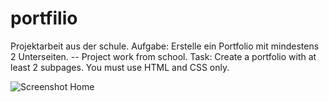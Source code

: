 # portfilio
Projektarbeit aus der schule. Aufgabe: Erstelle ein Portfolio mit mindestens 2 Unterseiten.    --   Project work from school. Task: Create a portfolio with at least 2 subpages. You must use HTML and CSS only.


![Screenshot Home](./images/screencapure.png)
